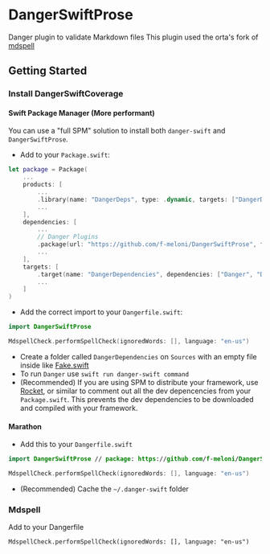 # DangerSwiftProse

Danger plugin to validate Markdown files
This plugin used the orta's fork of [mdspell](https://github.com/orta/node-markdown-spellcheck)

## Getting Started

### Install DangerSwiftCoverage
#### Swift Package Manager (More performant)
You can use a "full SPM" solution to install both `danger-swift` and `DangerSwiftProse`.

- Add to your `Package.swift`:

```swift
let package = Package(
    ...
    products: [
        ...
        .library(name: "DangerDeps", type: .dynamic, targets: ["DangerDependencies"]), // dev
        ...
    ],
    dependencies: [
        ...
        // Danger Plugins
        .package(url: "https://github.com/f-meloni/DangerSwiftProse", from: "0.1.0") // dev
        ...
    ],
    targets: [
        .target(name: "DangerDependencies", dependencies: ["Danger", "DangerSwiftProse"]), // dev
        ...
    ]
)
```

- Add the correct import to your `Dangerfile.swift`:
```swift
import DangerSwiftProse

MdspellCheck.performSpellCheck(ignoredWords: [], language: "en-us")
```

- Create a folder called `DangerDependencies` on `Sources` with an empty file inside like [Fake.swift](Sources/DangerDependencies/Fake.swift)
- To run `Danger` use `swift run danger-swift command`
- (Recommended) If you are using SPM to distribute your framework, use [Rocket](https://github.com/f-meloni/Rocket), or similar to comment out all the dev depencencies from your `Package.swift`.
This prevents the dev dependencies to be downloaded and compiled with your framework.

#### Marathon
- Add this to your `Dangerfile.swift`

```swift
import DangerSwiftProse // package: https://github.com/f-meloni/DangerSwiftProse

MdspellCheck.performSpellCheck(ignoredWords: [], language: "en-us")
```

- (Recommended) Cache the `~/.danger-swift` folder

### Mdspell

Add to your Dangerfile

```
MdspellCheck.performSpellCheck(ignoredWords: [], language: "en-us")
```
